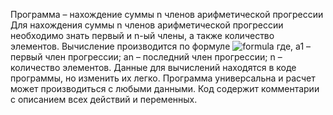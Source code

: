 Программа – нахождение суммы n членов арифметической прогрессии
Для нахождения суммы n членов арифметической прогрессии необходимо знать первый и n-ый члены, а также количество элементов. Вычисление производится по формуле 
![formula](https://github.com/woodywitch/Images/blob/master/Formula.JPG)
где, a1 – первый член прогрессии;
an – последний член прогрессии;
n – количество элементов.
Данные для вычислений находятся в коде программы, но изменить их легко. Программа универсальна и расчет может производиться с любыми данными.
Код содержит комментарии с описанием всех действий и переменных.
